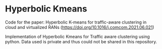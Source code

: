 # Hyperbolic Kmeans
Code for the paper: Hyperbolic K-means for traffic-aware clustering in cloud and virtualized RANs (https://doi.org/10.1016/j.comcom.2021.06.021)

Implementation of Hyperbolic Kmeans for Traffic aware clustering using python. 
Data used is private and thus could not be shared in this repository. 
